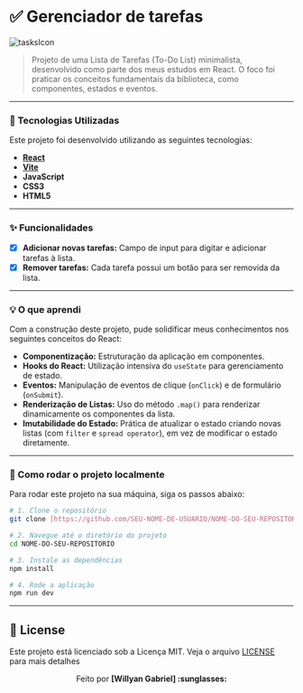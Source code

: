 # ✅ Gerenciador de tarefas

![tasksIcon](https://github.com/user-attachments/assets/ac9c11ac-ebbe-423b-a315-1d203d0ffdfb)


> Projeto de uma Lista de Tarefas (To-Do List) minimalista, desenvolvido como parte dos meus estudos em React. O foco foi praticar os conceitos fundamentais da biblioteca, como componentes, estados e eventos.

---

### 🚀 Tecnologias Utilizadas

Este projeto foi desenvolvido utilizando as seguintes tecnologias:

-   **[React](https://react.dev/)**
-   **[Vite](https://vitejs.dev/)**
-   **JavaScript**
-   **CSS3**
-   **HTML5**

---

### ✨ Funcionalidades

-   [x] **Adicionar novas tarefas:** Campo de input para digitar e adicionar tarefas à lista.
-   [x] **Remover tarefas:** Cada tarefa possui um botão para ser removida da lista.

---

### 💡 O que aprendi

Com a construção deste projeto, pude solidificar meus conhecimentos nos seguintes conceitos do React:

-   **Componentização:** Estruturação da aplicação em componentes.
-   **Hooks do React:** Utilização intensiva do `useState` para gerenciamento de estado.
-   **Eventos:** Manipulação de eventos de clique (`onClick`) e de formulário (`onSubmit`).
-   **Renderização de Listas:** Uso do método `.map()` para renderizar dinamicamente os componentes da lista.
-   **Imutabilidade do Estado:** Prática de atualizar o estado criando novas listas (com `filter` e `spread operator`), em vez de modificar o estado diretamente.

---

### 📂 Como rodar o projeto localmente

Para rodar este projeto na sua máquina, siga os passos abaixo:

```bash
# 1. Clone o repositório
git clone [https://github.com/SEU-NOME-DE-USUARIO/NOME-DO-SEU-REPOSITORIO.git](https://github.com/SEU-NOME-DE-USUARIO/NOME-DO-SEU-REPOSITORIO.git)

# 2. Navegue até o diretório do projeto
cd NOME-DO-SEU-REPOSITORIO

# 3. Instale as dependências
npm install

# 4. Rode a aplicação
npm run dev
```

---
## 📝 License
Este projeto está licenciado sob a Licença MIT. Veja o arquivo [LICENSE](./LICENSE) para mais detalhes


<p align="center">
  Feito por <strong>[Willyan Gabriel] :sunglasses:</strong>
</p>
